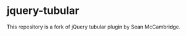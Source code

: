 jquery-tubular
==============

This repository is a fork of jQuery tubular plugin by Sean McCambridge.

